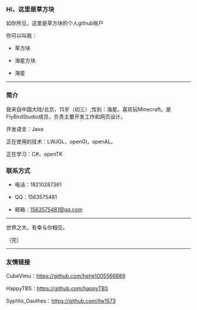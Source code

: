 ### Hi，这里是草方块

如你所见，这里是草方块的个人github账户

你可以叫我：

- 草方块

- 海星方块

- 海星

***

### 简介

我来自中国大陆/北京，15岁（初三）,性别：海星。喜欢玩Minecraft。是FlyBirdStudio成员，负责主要开发工作和网页设计。

开发语言：Java

正在使用的技术：LWJGL，openGl，openAL。

正在学习：C#，openTK

### 联系方式

- 电话：18210287361

- QQ：1563575481

- 邮箱：1563575481@qq.com

***

世界之大，有幸与你相见。

（完）

***

### 友情链接

CubeVlmu：https://github.com/hehe1005566889

HappyTBS：https://github.com/happyTBS

Syphlix_Oauthes：https://github.com/llw1573
